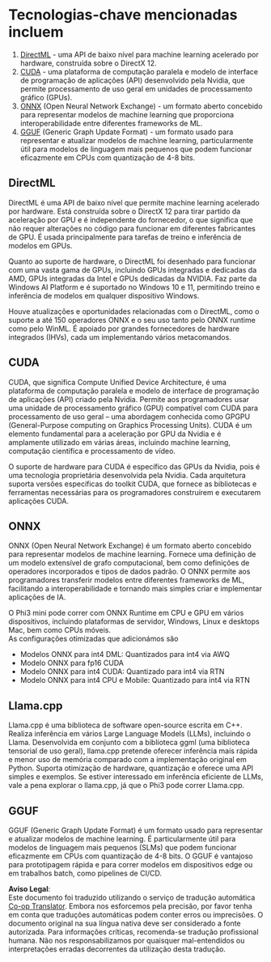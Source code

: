 <!--
CO_OP_TRANSLATOR_METADATA:
{
  "original_hash": "9841486ba4cf2590fabe609b925b00eb",
  "translation_date": "2025-07-16T18:43:29+00:00",
  "source_file": "md/01.Introduction/01/01.Understandingtech.md",
  "language_code": "pt"
}
-->
# Tecnologias-chave mencionadas incluem

1. [DirectML](https://learn.microsoft.com/windows/ai/directml/dml?WT.mc_id=aiml-138114-kinfeylo) - uma API de baixo nível para machine learning acelerado por hardware, construída sobre o DirectX 12.  
2. [CUDA](https://blogs.nvidia.com/blog/what-is-cuda-2/) - uma plataforma de computação paralela e modelo de interface de programação de aplicações (API) desenvolvido pela Nvidia, que permite processamento de uso geral em unidades de processamento gráfico (GPUs).  
3. [ONNX](https://onnx.ai/) (Open Neural Network Exchange) - um formato aberto concebido para representar modelos de machine learning que proporciona interoperabilidade entre diferentes frameworks de ML.  
4. [GGUF](https://github.com/ggerganov/ggml/blob/master/docs/gguf.md) (Generic Graph Update Format) - um formato usado para representar e atualizar modelos de machine learning, particularmente útil para modelos de linguagem mais pequenos que podem funcionar eficazmente em CPUs com quantização de 4-8 bits.

## DirectML

DirectML é uma API de baixo nível que permite machine learning acelerado por hardware. Está construída sobre o DirectX 12 para tirar partido da aceleração por GPU e é independente do fornecedor, o que significa que não requer alterações no código para funcionar em diferentes fabricantes de GPU. É usada principalmente para tarefas de treino e inferência de modelos em GPUs.

Quanto ao suporte de hardware, o DirectML foi desenhado para funcionar com uma vasta gama de GPUs, incluindo GPUs integradas e dedicadas da AMD, GPUs integradas da Intel e GPUs dedicadas da NVIDIA. Faz parte da Windows AI Platform e é suportado no Windows 10 e 11, permitindo treino e inferência de modelos em qualquer dispositivo Windows.

Houve atualizações e oportunidades relacionadas com o DirectML, como o suporte a até 150 operadores ONNX e o seu uso tanto pelo ONNX runtime como pelo WinML. É apoiado por grandes fornecedores de hardware integrados (IHVs), cada um implementando vários metacomandos.

## CUDA

CUDA, que significa Compute Unified Device Architecture, é uma plataforma de computação paralela e modelo de interface de programação de aplicações (API) criado pela Nvidia. Permite aos programadores usar uma unidade de processamento gráfico (GPU) compatível com CUDA para processamento de uso geral – uma abordagem conhecida como GPGPU (General-Purpose computing on Graphics Processing Units). CUDA é um elemento fundamental para a aceleração por GPU da Nvidia e é amplamente utilizado em várias áreas, incluindo machine learning, computação científica e processamento de vídeo.

O suporte de hardware para CUDA é específico das GPUs da Nvidia, pois é uma tecnologia proprietária desenvolvida pela Nvidia. Cada arquitetura suporta versões específicas do toolkit CUDA, que fornece as bibliotecas e ferramentas necessárias para os programadores construírem e executarem aplicações CUDA.

## ONNX

ONNX (Open Neural Network Exchange) é um formato aberto concebido para representar modelos de machine learning. Fornece uma definição de um modelo extensível de grafo computacional, bem como definições de operadores incorporados e tipos de dados padrão. O ONNX permite aos programadores transferir modelos entre diferentes frameworks de ML, facilitando a interoperabilidade e tornando mais simples criar e implementar aplicações de IA.

O Phi3 mini pode correr com ONNX Runtime em CPU e GPU em vários dispositivos, incluindo plataformas de servidor, Windows, Linux e desktops Mac, bem como CPUs móveis.  
As configurações otimizadas que adicionámos são

- Modelos ONNX para int4 DML: Quantizados para int4 via AWQ  
- Modelo ONNX para fp16 CUDA  
- Modelo ONNX para int4 CUDA: Quantizado para int4 via RTN  
- Modelo ONNX para int4 CPU e Mobile: Quantizado para int4 via RTN  

## Llama.cpp

Llama.cpp é uma biblioteca de software open-source escrita em C++. Realiza inferência em vários Large Language Models (LLMs), incluindo o Llama. Desenvolvida em conjunto com a biblioteca ggml (uma biblioteca tensorial de uso geral), llama.cpp pretende oferecer inferência mais rápida e menor uso de memória comparado com a implementação original em Python. Suporta otimização de hardware, quantização e oferece uma API simples e exemplos. Se estiver interessado em inferência eficiente de LLMs, vale a pena explorar o llama.cpp, já que o Phi3 pode correr Llama.cpp.

## GGUF

GGUF (Generic Graph Update Format) é um formato usado para representar e atualizar modelos de machine learning. É particularmente útil para modelos de linguagem mais pequenos (SLMs) que podem funcionar eficazmente em CPUs com quantização de 4-8 bits. O GGUF é vantajoso para prototipagem rápida e para correr modelos em dispositivos edge ou em trabalhos batch, como pipelines de CI/CD.

**Aviso Legal**:  
Este documento foi traduzido utilizando o serviço de tradução automática [Co-op Translator](https://github.com/Azure/co-op-translator). Embora nos esforcemos pela precisão, por favor tenha em conta que traduções automáticas podem conter erros ou imprecisões. O documento original na sua língua nativa deve ser considerado a fonte autorizada. Para informações críticas, recomenda-se tradução profissional humana. Não nos responsabilizamos por quaisquer mal-entendidos ou interpretações erradas decorrentes da utilização desta tradução.